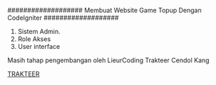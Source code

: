 ###################
Membuat Website Game Topup Dengan CodeIgniter
###################

1. Sistem Admin.
2. Role Akses
3. User interface

Masih tahap pengembangan oleh LieurCoding 
Trakteer Cendol Kang

<a href="https://trakteer.id/muhamad%20darussalam/link">TRAKTEER </a>
